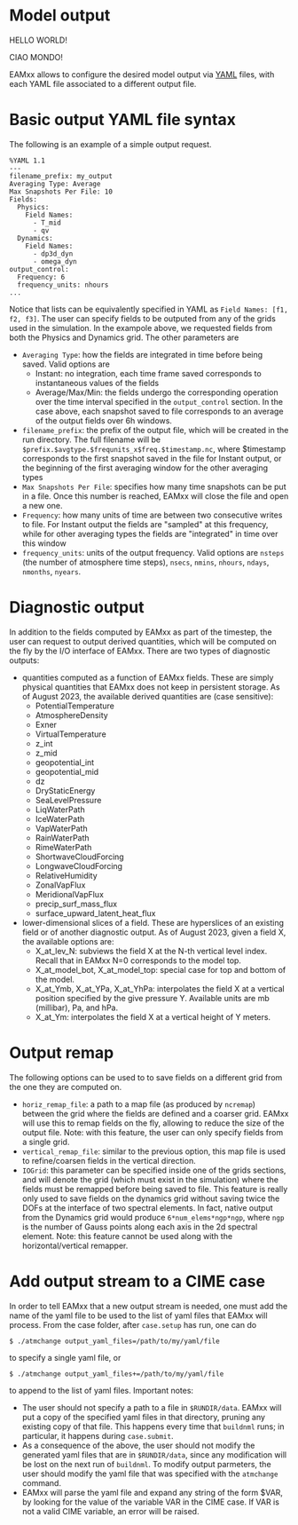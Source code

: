Model output
=====================================

HELLO WORLD!

CIAO MONDO!

EAMxx allows to configure the desired model output via [YAML](https://yaml.org/) files,
with each YAML file associated to a different output file.

# Basic output YAML file syntax

The following is an example of a simple output request.

```
%YAML 1.1
---
filename_prefix: my_output
Averaging Type: Average
Max Snapshots Per File: 10
Fields:
  Physics:
    Field Names:
      - T_mid
      - qv
  Dynamics:
    Field Names:
      - dp3d_dyn
      - omega_dyn
output_control:
  Frequency: 6
  frequency_units: nhours
...
```
Notice that lists can be equivalently specified in YAML as `Field Names: [f1, f2, f3]`.
The user can specify fields to be outputed from any of the grids used in the simulation.
In the exampole above, we requested fields from both the Physics and Dynamics grid.
The other parameters are
- `Averaging Type`: how the fields are integrated in time before being saved. Valid
  options are
  - Instant: no integration, each time frame saved corresponds to instantaneous values
    of the fields
  - Average/Max/Min: the fields undergo the corresponding operation over the time
    interval specified in the `output_control` section. In the case above, each snapshot
    saved to file corresponds to an average of the output fields over 6h windows.
- `filename_prefix`: the prefix of the output file, which will be created in the run
  directory. The full filename will be `$prefix.$avgtype.$frequnits_x$freq.$timestamp.nc`,
  where $timestamp corresponds to the first snapshot saved in the file for Instant output,
  or the beginning of the first averaging window for the other averaging types
- `Max Snapshots Per File`: specifies how many time snapshots can be put in a file. Once
  this number is reached, EAMxx will close the file and open a new one.
- `Frequency`: how many units of time are between two consecutive writes to file. For
  Instant output the fields are "sampled" at this frequency, while for other averaging
  types the fields are "integrated" in time over this window
- `frequency_units`: units of the output frequency. Valid options are `nsteps` (the
  number of atmosphere time steps), `nsecs`, `nmins`, `nhours`, `ndays`, `nmonths`,
  `nyears`.

# Diagnostic output

In addition to the fields computed by EAMxx as part of the timestep, the user can
request to output derived quantities, which will be computed on the fly by the
I/O interface of EAMxx. There are two types of diagnostic outputs:
- quantities computed as a function of EAMxx fields. These are simply physical quantities
  that EAMxx does not keep in persistent storage. As of August 2023, the available
  derived quantities are (case sensitive):
  - PotentialTemperature
  - AtmosphereDensity
  - Exner
  - VirtualTemperature
  - z_int
  - z_mid
  - geopotential_int
  - geopotential_mid
  - dz
  - DryStaticEnergy
  - SeaLevelPressure
  - LiqWaterPath
  - IceWaterPath
  - VapWaterPath
  - RainWaterPath
  - RimeWaterPath
  - ShortwaveCloudForcing
  - LongwaveCloudForcing
  - RelativeHumidity
  - ZonalVapFlux
  - MeridionalVapFlux
  - precip_surf_mass_flux
  - surface_upward_latent_heat_flux
- lower-dimensional slices of a field. These are hyperslices of an existing field or of
  another diagnostic output. As of August 2023, given a field X, the available options
  are:
  - X_at_lev_N: subviews the field X at the N-th vertical level index. Recall that
    in EAMxx N=0 corresponds to the model top.
  - X_at_model_bot, X_at_model_top: special case for top and bottom of the model.
  - X_at_Ymb, X_at_YPa, X_at_YhPa: interpolates the field X at a vertical position
    specified by the give pressure Y. Available units are mb (millibar), Pa, and hPa.
  - X_at_Ym: interpolates the field X at a vertical height of Y meters.

# Output remap

The following options can be used to to save fields on a different grid from the one
they are computed on.

- `horiz_remap_file`: a path to a map file (as produced by `ncremap`) between the grid
  where the fields are defined and a coarser grid. EAMxx will use this to remap fields
  on the fly, allowing to reduce the size of the output file. Note: with this feature,
  the user can only specify fields from a single grid.
- `vertical_remap_file`: similar to the previous option, this map file is used to
  refine/coarsen fields in the vertical direction.
- `IOGrid`: this parameter can be specified inside one of the grids sections, and will
  denote the grid (which must exist in the simulation) where the fields must be remapped
  before being saved to file. This feature is really only used to save fields on the
  dynamics grid without saving twice the DOFs at the interface of two spectral elements.
  In fact, native output from the Dynamics grid would produce `6*num_elems*ngp*ngp`,
  where `ngp` is the number of Gauss points along each axis in the 2d spectral element.
  Note: this feature cannot be used along with the horizontal/vertical remapper.

# Add output stream to a CIME case

In order to tell EAMxx that a new output stream is needed, one must add the name of
the yaml file to be used to the list of yaml files that EAMxx will process. From the
case folder, after `case.setup` has run, one can do
```
$ ./atmchange output_yaml_files=/path/to/my/yaml/file
```
to specify a single yaml file, or
```
$ ./atmchange output_yaml_files+=/path/to/my/yaml/file
```
to append to the list of yaml files.
Important notes:
- The user should not specify a path to a file in `$RUNDIR/data`. EAMxx will
put a copy of the specified yaml files in that directory, pruning any existing copy
of that file. This happens every time that `buildnml` runs; in particular, it happens
during `case.submit`.
- As a consequence of the above, the user should not modify the generated yaml files
  that are in `$RUNDIR/data`, since any modification will be lost on the next run
  of `buildnml`. To modify output parmeters, the user should modify the yaml file
  that was specified with the `atmchange` command.
- EAMxx will parse the yaml file and expand any string of the form $VAR, by looking
  for the value of the variable VAR in the CIME case. If VAR is not a valid CIME
  variable, an error will be raised.


